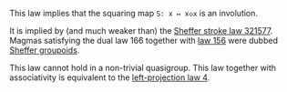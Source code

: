 This law implies that the squaring map `S: x ↦ x◇x` is an involution.

It is implied by (and much weaker than) the [Sheffer stroke law 321577](https://teorth.github.io/equational_theories/implications/?321577).  Magmas satisfying the dual law 166 together with [law 156](https://teorth.github.io/equational_theories/implications/?156) were dubbed [Sheffer groupoids](http://arxiv.org/abs/2101.12079).

This law cannot hold in a non-trivial quasigroup.  This law together with associativity is equivalent to the [left-projection law 4](https://teorth.github.io/equational_theories/implications/?4).
